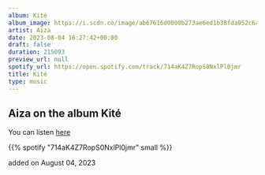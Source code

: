 ```yaml
---
album: Kité
album_image: https://i.scdn.co/image/ab67616d0000b273ae6ed1b38fda952c6ad611b0
artist: Aiza
date: 2023-08-04 16:27:42+00:00
draft: false
duration: 215093
preview_url: null
spotify_url: https://open.spotify.com/track/714aK4Z7RopS0NxlPl0jmr
title: Kité
type: music
---
```



## Aiza on the album Kité

You can listen [here](https://open.spotify.com/track/714aK4Z7RopS0NxlPl0jmr)

{{% spotify "714aK4Z7RopS0NxlPl0jmr" small %}}

added on August 04, 2023